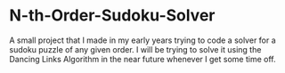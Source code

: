 # N-th-Order-Sudoku-Solver
A small project that I made in my early years trying to code a solver for a sudoku puzzle of any given order. I will be trying to solve it using the Dancing Links Algorithm in the near future whenever I get some time off.
